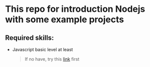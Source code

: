 # This repo for introduction Nodejs with some example projects

## Required skills:
- Javascript basic level at least
    > If no have, try this [link](https://github.com/dqthebt24/javascript-studying) first
